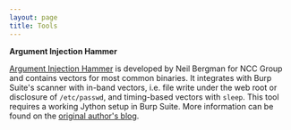 ```yaml
---
layout: page
title: Tools
---
```


**Argument Injection Hammer**

[Argument Injection Hammer](https://github.com/nccgroup/argumentinjectionhammer/) 
is developed by Neil Bergman for NCC Group and contains vectors for most common 
binaries. It integrates with Burp Suite's scanner with in-band vectors, i.e. file write 
under the web root or disclosure of `/etc/passwd`, and timing-based vectors with 
`sleep`. This tool requires a working Jython setup in Burp Suite. More 
information can be found on the [original author's blog](https://d3adend.org/blog/posts/argument-injection-hammer/).
